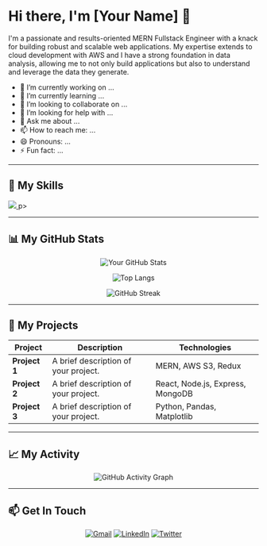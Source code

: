 # Hi there, I'm [Your Name] 👋

I'm a passionate and results-oriented MERN Fullstack Engineer with a knack for building robust and scalable web applications. My expertise extends to cloud development with AWS and I have a strong foundation in data analysis, allowing me to not only build applications but also to understand and leverage the data they generate.

- 🔭 I’m currently working on ...
- 🌱 I’m currently learning ...
- 👯 I’m looking to collaborate on ...
- 🤔 I’m looking for help with ...
- 💬 Ask me about ...
- 📫 How to reach me: ...
- 😄 Pronouns: ...
- ⚡ Fun fact: ...

---

## 🔧 My Skills

<p align="left">
  <a href="https://skillicons.dev">
    <img src="https://skillicons.dev/icons?i=mongodb,express,react,nodejs,js,ts,aws,docker,kubernetes,git,github,postman,redux,tailwind,figma" />
  </a>
p>

---

## 📊 My GitHub Stats

<p align="center">
  <img src="https://github-readme-stats.vercel.app/api?username=YOUR_USERNAME&show_icons=true&theme=radical" alt="Your GitHub Stats" />
</p>

<p align="center">
  <img src="https://github-readme-stats.vercel.app/api/top-langs/?username=YOUR_USERNAME&layout=compact&theme=radical" alt="Top Langs" />
</p>

<p align="center">
  <img src="https://github-readme-streak-stats.herokuapp.com/?user=YOUR_USERNAME&theme=radical" alt="GitHub Streak" />
</p>

---

## 🚀 My Projects

| Project | Description | Technologies |
|---|---|---|
| **Project 1** | A brief description of your project. | MERN, AWS S3, Redux |
| **Project 2** | A brief description of your project. | React, Node.js, Express, MongoDB |
| **Project 3** | A brief description of your project. | Python, Pandas, Matplotlib |

---

## 📈 My Activity

<p align="center">
  <img src="https://github-readme-activity-graph.vercel.app/graph?username=YOUR_USERNAME&theme=radical" alt="GitHub Activity Graph" />
</p>

---

## 📫 Get In Touch

<p align="center">
  <a href="mailto:your-email@example.com"><img src="https://img.shields.io/badge/Gmail-D14836?style=for-the-badge&logo=gmail&logoColor=white" alt="Gmail"/></a>
  <a href="https://www.linkedin.com/in/your-linkedin-profile/"><img src="https://img.shields.io/badge/LinkedIn-0077B5?style=for-the-badge&logo=linkedin&logoColor=white" alt="LinkedIn"/></a>
  <a href="https://twitter.com/your-twitter-handle"><img src="https://img.shields.io/badge/Twitter-1DA1F2?style=for-the-badge&logo=twitter&logoColor=white" alt="Twitter"/></a>
</p>
